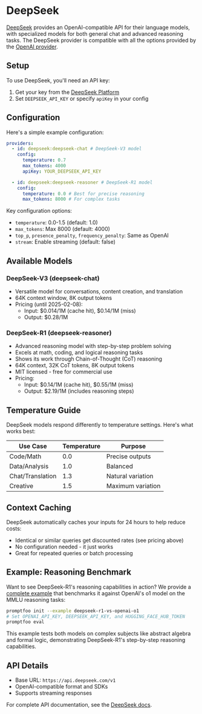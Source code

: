 # DeepSeek

[DeepSeek](https://platform.deepseek.com/) provides an OpenAI-compatible API for their language models, with specialized models for both general chat and advanced reasoning tasks. The DeepSeek provider is compatible with all the options provided by the [OpenAI provider](/docs/providers/openai/).

## Setup

To use DeepSeek, you'll need an API key:

1. Get your key from the [DeepSeek Platform](https://platform.deepseek.com/)
2. Set `DEEPSEEK_API_KEY` or specify `apiKey` in your config

## Configuration

Here's a simple example configuration:

```yaml
providers:
  - id: deepseek:deepseek-chat # DeepSeek-V3 model
    config:
      temperature: 0.7
      max_tokens: 4000
      apiKey: YOUR_DEEPSEEK_API_KEY

  - id: deepseek:deepseek-reasoner # DeepSeek-R1 model
    config:
      temperature: 0.0 # Best for precise reasoning
      max_tokens: 8000 # For complex tasks
```

Key configuration options:

- `temperature`: 0.0-1.5 (default: 1.0)
- `max_tokens`: Max 8000 (default: 4000)
- `top_p`, `presence_penalty`, `frequency_penalty`: Same as OpenAI
- `stream`: Enable streaming (default: false)

## Available Models

### DeepSeek-V3 (deepseek-chat)

- Versatile model for conversations, content creation, and translation
- 64K context window, 8K output tokens
- Pricing (until 2025-02-08):
  - Input: $0.014/1M (cache hit), $0.14/1M (miss)
  - Output: $0.28/1M

### DeepSeek-R1 (deepseek-reasoner)

- Advanced reasoning model with step-by-step problem solving
- Excels at math, coding, and logical reasoning tasks
- Shows its work through Chain-of-Thought (CoT) reasoning
- 64K context, 32K CoT tokens, 8K output tokens
- MIT licensed - free for commercial use
- Pricing:
  - Input: $0.14/1M (cache hit), $0.55/1M (miss)
  - Output: $2.19/1M (includes reasoning steps)

## Temperature Guide

DeepSeek models respond differently to temperature settings. Here's what works best:

| Use Case         | Temperature | Purpose           |
| ---------------- | ----------- | ----------------- |
| Code/Math        | 0.0         | Precise outputs   |
| Data/Analysis    | 1.0         | Balanced          |
| Chat/Translation | 1.3         | Natural variation |
| Creative         | 1.5         | Maximum variation |

## Context Caching

DeepSeek automatically caches your inputs for 24 hours to help reduce costs:

- Identical or similar queries get discounted rates (see pricing above)
- No configuration needed - it just works
- Great for repeated queries or batch processing

## Example: Reasoning Benchmark

Want to see DeepSeek-R1's reasoning capabilities in action? We provide a [complete example](https://github.com/promptfoo/promptfoo/tree/main/examples/deepseek-r1-vs-openai-o1) that benchmarks it against OpenAI's o1 model on the MMLU reasoning tasks:

```sh
promptfoo init --example deepseek-r1-vs-openai-o1
# Set OPENAI_API_KEY, DEEPSEEK_API_KEY, and HUGGING_FACE_HUB_TOKEN
promptfoo eval
```

This example tests both models on complex subjects like abstract algebra and formal logic, demonstrating DeepSeek-R1's step-by-step reasoning capabilities.

## API Details

- Base URL: `https://api.deepseek.com/v1`
- OpenAI-compatible format and SDKs
- Supports streaming responses

For complete API documentation, see the [DeepSeek docs](https://platform.deepseek.com/docs).
